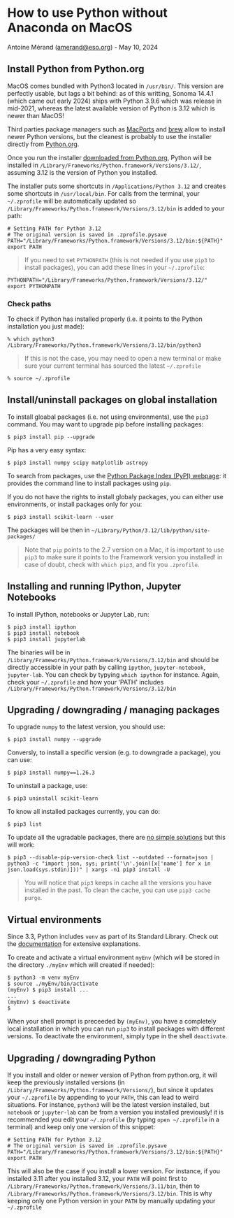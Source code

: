 # How to use Python without Anaconda on MacOS

Antoine Mérand ([amerand@eso.org](mailto:amerand@eso.org)) - May 10, 2024

## Install Python from Python.org
MacOS comes bundled with Python3 located in `/usr/bin/`. This version are perfectly usable, but lags a bit behind: as of this writting, Sonoma 14.4.1 (which came out early 2024) ships with Python 3.9.6 which was release in mid-2021, whereas the latest available version of Python is 3.12 which is newer than MacOS!

Third parties package managers such as [MacPorts](https://www.macports.org/) and [brew](https://brew.sh/) allow to install newer Python versions, but the cleanest is probably to use the installer directly from [Python.org](https://www.python.org/). 

Once you run the installer [downloaded from Python.org](https://www.python.org/downloads/), Python will be installed in `/Library/Frameworks/Python.framework/Versions/3.12/`, assuming 3.12 is the version of Python you installed.

The installer puts some shortcuts in `/Applications/Python 3.12` and creates some shortcuts in `/usr/local/bin`. For calls from the terminal, your `~/.zprofile` will be automatically updated so `/Library/Frameworks/Python.framework/Versions/3.12/bin` is added to your path:
```
# Setting PATH for Python 3.12
# The original version is saved in .zprofile.pysave
PATH="/Library/Frameworks/Python.framework/Versions/3.12/bin:${PATH}"
export PATH
```

> If you need to set `PYTHONPATH` (this is not needed if you use `pip3` to install packages), you can add these lines in your `~/.zprofile`: 
```
PYTHONPATH="/Library/Frameworks/Python.framework/Versions/3.12/"
export PYTHONPATH
```

### Check paths
To check if Python has installed properly (i.e. it points to the Python installation you just made):
```
% which python3
/Library/Frameworks/Python.framework/Versions/3.12/bin/python3
``` 

> If this is not the case, you may need to open a new terminal or make sure your current terminal has sourced the latest `~/.zprofile` 
```
% source ~/.zprofile
```

## Install/uninstall packages on global installation
To install gloabal packages (i.e. not using environments), use the `pip3` command. You may want to upgrade pip before installing packages:
```
$ pip3 install pip --upgrade
```
Pip has a very easy syntax:
```
$ pip3 install numpy scipy matplotlib astropy
```
To search from packages, use the [Python Package Index (PyPI) webpage](https://pypi.org/): it provides the command line to install packages using `pip`. 

If you do not have the rights to install globaly packages, you can either use environments, or install packages only for you:
```
$ pip3 install scikit-learn --user
```
The packages will be then in `~/Library/Python/3.12/lib/python/site-packages/` 

> Note that `pip` points to the 2.7 version on a Mac, it is important to use `pip3` to make sure it points to the Framework version you installed! in case of doubt, check with `which pip3`, and fix you `.zprofile`.

## Installing and running IPython, Jupyter Notebooks

To install IPython, notebooks or Jupyter Lab, run:
```
$ pip3 install ipython
$ pip3 install notebook
$ pip3 install jupyterlab
```
The binaries will be in `/Library/Frameworks/Python.framework/Versions/3.12/bin` and should be directly accessible in your path by calling `ipython`, `jupyter-notebook`, `jupyter-lab`. You can check by typying `which ipython` for instance. Again, check your `~/.zprofile` and how your 'PATH' includes `/Library/Frameworks/Python.framework/Versions/3.12/bin`

## Upgrading / downgrading / managing packages

To upgrade `numpy` to the latest version, you should use:
```
$ pip3 install numpy --upgrade
```
Conversly, to install a specific version (e.g. to downgrade a package), you can use:
```
$ pip3 install numpy==1.26.3 
```
To uninstall a package, use:
```
$ pip3 uninstall scikit-learn
```
To know all installed packages currently, you can do:
```
$ pip3 list
```
To update all the ugradable packages, there are [no simple solutions](https://stackoverflow.com/questions/2720014/how-to-upgrade-all-python-packages-with-pip) but this will work:
```
$ pip3 --disable-pip-version-check list --outdated --format=json | python3 -c "import json, sys; print('\n'.join([x['name'] for x in json.load(sys.stdin)]))" | xargs -n1 pip3 install -U
```

> You will notice that `pip3` keeps in cache all the versions you have installed in the past. To clean the cache, you can use `pip3 cache purge`.

## Virtual environments

Since 3.3, Python includes `venv` as part of its Standard Library. Check out the [documentation](https://docs.python.org/3/library/venv.html) for extensive explanations. 

To create and activate a virtual environment `myEnv` (which will be stored in the directory `./myEnv` which will created if needed):
```
$ python3 -m venv myEnv
$ source ./myEnv/bin/activate
(myEnv) $ pip3 install ...
...
(myEnv) $ deactivate
$ 
```
When your shell prompt is preceeded by `(myEnv)`, you have a completely local installation in which you can run `pip3` to install packages with different versions. To deactivate the environment, simply type in the shell `deactivate`.

## Upgrading / downgrading Python

If you install and older or newer version of Python from python.org, it will keep the previously installed versions (in `/Library/Frameworks/Python.framework/Versions/`), but since it updates your `~/.zprofile` by appending to your `PATH`, this can lead to weird situations. For instance, `python3` will be the latest version installed, but `notebook` or `jupyter-lab` can be from a version you installed previously! it is recommended you edit your `~/.zprofile` (by typing `open ~/.zprofile` in a terminal) and keep only one version of this snippet:
```
# Setting PATH for Python 3.12
# The original version is saved in .zprofile.pysave
PATH="/Library/Frameworks/Python.framework/Versions/3.12/bin:${PATH}"
export PATH
```
This will also be the case if you install a lower version. For instance, if you installed 3.11 after you installed 3.12, your `PATH` will point first to `/Library/Frameworks/Python.framework/Versions/3.11/bin`, then to `/Library/Frameworks/Python.framework/Versions/3.12/bin`. This is why keeping only one Python version in your `PATH` by manually updating your `~/.zprofile`
